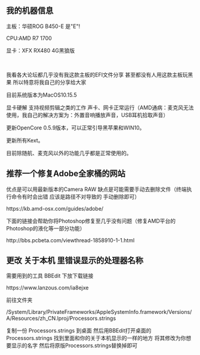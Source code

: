 <h2>我的机器信息</h2>
<p>主板：华硕ROG B450-E 是"E"!</p>
<p>CPU:AMD R7 1700</p>
<p>显卡：XFX RX480 4G黑狼版</p><br>
<p>我看各大论坛都几乎没有我这款主板的EFI文件分享 甚至都没有人用这款主板玩黑果 所以特意将我自己的分享给大家</p>
<p>目前系统版本为MacOS10.15.5</p>
<p>显卡硬解 支持视频剪辑之类的工作  声卡、网卡正常运行（AMD通病：麦克风无法使用，我自己的解决方案为：外置音响播放声音，USB耳机拾取声音）</p>
<p>更新OpenCore 0.5.9版本，可以正常引导黑苹果和WIN10。</p>
<p>更新所有Kext。</p>
<p>目前除随航、麦克风以外的功能几乎都是正常使用的。</p>
<h2>推荐一个修复Adobe全家桶的网站</h2>
<p>优点是可以用最新版本的Camera RAW 缺点是可能需要手动去删除文件（终端执行命令有时会出错 应该是路径不对导致的 手动删除即可）</p>
<p>https://kb.amd-osx.com/guides/adobe/</p>
<p>下面的链接会帮助你将Photoshop修复至几乎没有问题（修复AMD平台的Photoshop的液化等一部分功能）</p>
<p>http://bbs.pcbeta.com/viewthread-1858910-1-1.html</p>
<h2>更改 关于本机 里错误显示的处理器名称</h2>
<p>需要用到的工具 BBEdit  下放下载链接</p>
<p>https://www.lanzous.com/ia8ejxe</p>
<p>前往文件夹</p>
<p>/System/Library/PrivateFrameworks/AppleSystemInfo.framework/Versions/A/Resources/zh_CN.lproj/Processors.strings</p>
<p>复制一份  Processors.strings  到桌面  然后用BBEdit打开桌面的Processors.strings 找到里面和你的关于本机显示的一样的地方 将其修改为你想要显示的名字 然后将原版Processors.strings替换掉即可</p>
